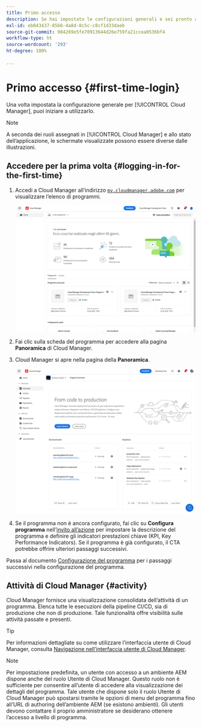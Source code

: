 ```yaml
---
title: Primo accesso
description: Se hai impostato le configurazioni generali e sei pronto a utilizzare Cloud Manager per la prima volta, segui questa pagina.
exl-id: eb043437-8566-4a8d-8c5c-c8cf1d33daeb
source-git-commit: 984269e5fe70913644d26e759fa21ccea0536bf4
workflow-type: ht
source-wordcount: '293'
ht-degree: 100%

---
```



# Primo accesso {#first-time-login}

Una volta impostata la configurazione generale per [!UICONTROL Cloud Manager], puoi iniziare a utilizzarlo.

>[!NOTE]
>
>A seconda dei ruoli assegnati in [!UICONTROL Cloud Manager] e allo stato dell’applicazione, le schermate visualizzate possono essere diverse dalle illustrazioni.

## Accedere per la prima volta {#logging-in-for-the-first-time}

1. Accedi a Cloud Manager all’indirizzo [`my.cloudmanager.adobe.com`](https://my.cloudmanager.adobe.com/) per visualizzare l’elenco di programmi.

   ![Console di Cloud Manager](/help/assets/cloud-manager-console.png)

1. Fai clic sulla scheda del programma per accedere alla pagina **Panoramica** di Cloud Manager.

1. Cloud Manager si apre nella pagina della **Panoramica**.

   ![Pagina panoramica di Cloud Manager](/help/assets/program-overview-page.png)

1. Se il programma non è ancora configurato, fai clic su **Configura programma** nell’[invito all’azione](/help/getting-started/navigation.md#cta) per impostare la descrizione del programma e definire gli indicatori prestazioni chiave (KPI, Key Performance Indicators). Se il programma è già configurato, il CTA potrebbe offrire ulteriori passaggi successivi.

Passa al documento [Configurazione del programma](/help/getting-started/program-setup.md) per i passaggi successivi nella configurazione del programma.

## Attività di Cloud Manager {#activity}

Cloud Manager fornisce una visualizzazione consolidata dell’attività di un programma. Elenca tutte le esecuzioni della pipeline CI/CD, sia di produzione che non di produzione. Tale funzionalità offre visibilità sulle attività passate e presenti.

>[!TIP]
>
>Per informazioni dettagliate su come utilizzare l’interfaccia utente di Cloud Manager, consulta [Navigazione nell’interfaccia utente di Cloud Manager](/help/getting-started/navigation.md).

>[!NOTE]
>
>Per impostazione predefinita, un utente con accesso a un ambiente AEM dispone anche del ruolo Utente di Cloud Manager. Questo ruolo non è sufficiente per consentire all’utente di accedere alla visualizzazione dei dettagli del programma. Tale utente che dispone solo il ruolo Utente di Cloud Manager può spostarsi tramite le opzioni di menu del programma fino all’URL di authoring dell’ambiente AEM (se esistono ambienti). Gli utenti devono contattare il proprio amministratore se desiderano ottenere l’accesso a livello di programma.
